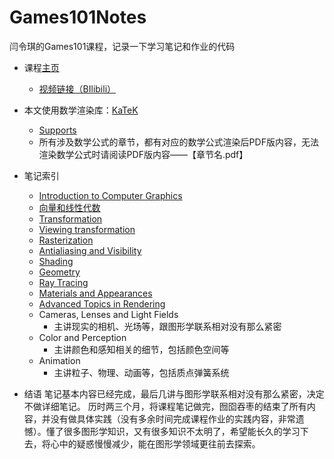 # Games101Notes
闫令琪的Games101课程，记录一下学习笔记和作业的代码

+ 课程[主页](https://sites.cs.ucsb.edu/~lingqi/teaching/games101.html)
    + [视频链接（BIlibili）](https://www.bilibili.com/video/BV1X7411F744?from=search&seid=15862813116742549159)
+ 本文使用数学渲染库：[KaTeK](https://katex.org/)
    + [Supports](https://katex.org/docs/supported.html)
    + 所有涉及数学公式的章节，都有对应的数学公式渲染后PDF版内容，无法渲染数学公式时请阅读PDF版内容——【章节名.pdf】
+ 笔记索引
    + [Introduction to Computer Graphics](./Notes/1_introduction/Introduction_to_Computer_Graphics.md)
    + [向量和线性代数](./Notes/2_向量和线性代数/Introduction_to_Linear_Algebra.md)
    + [Transformation](./Notes/3_Transformation/Transformation.md)
    + [Viewing transformation](./Notes/4_Viewing_transformation/Viewing_transformation.md)
    + [Rasterization](./Notes/5_Rasterization/Rasterization.md)
    + [Antialiasing and Visibility](./Notes/6_Antialiasing_and_Visibility/Antialiasing_and_Visibility.md)
    + [Shading](./Notes/7_8_9_Shading/Shading.md)
    + [Geometry](./Notes/10_11_12_Geometry/Geometry.md)
    + [Ray Tracing](./Notes/13_14_15_16_Ray_Tracing/Ray_Tracing.md)
    + [Materials and Appearances](./Notes/17_Materials_and_Appearances/Materials_and_Appearances.md)
    + [Advanced Topics in Rendering](./Notes/18_Advanced_Topics_in_Rendering/Advanced_Topics_in_Rendering.md)
    + Cameras, Lenses and Light Fields
        + 主讲现实的相机、光场等，跟图形学联系相对没有那么紧密
    + Color and Perception
        + 主讲颜色和感知相关的细节，包括颜色空间等
    + Animation
        + 主讲粒子、物理、动画等，包括质点弹簧系统

+ 结语
笔记基本内容已经完成，最后几讲与图形学联系相对没有那么紧密，决定不做详细笔记。
历时两三个月，将课程笔记做完，囫囵吞枣的结束了所有内容，并没有做具体实践（没有多余时间完成课程作业的实践内容，非常遗憾）。懂了很多图形学知识，又有很多知识不太明了，希望能长久的学习下去，将心中的疑惑慢慢减少，能在图形学领域更往前去探索。